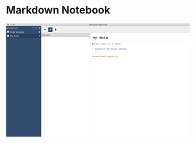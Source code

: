# Markdown Notebook

![Screenshot](https://raw.githubusercontent.com/joeattardi/markdown-notebook/master/screenshot.png)

